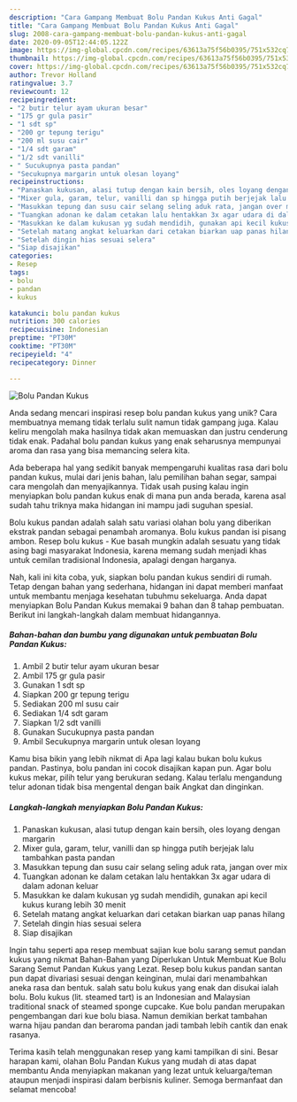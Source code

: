 ```yaml
---
description: "Cara Gampang Membuat Bolu Pandan Kukus Anti Gagal"
title: "Cara Gampang Membuat Bolu Pandan Kukus Anti Gagal"
slug: 2008-cara-gampang-membuat-bolu-pandan-kukus-anti-gagal
date: 2020-09-05T12:44:05.122Z
image: https://img-global.cpcdn.com/recipes/63613a75f56b0395/751x532cq70/bolu-pandan-kukus-foto-resep-utama.jpg
thumbnail: https://img-global.cpcdn.com/recipes/63613a75f56b0395/751x532cq70/bolu-pandan-kukus-foto-resep-utama.jpg
cover: https://img-global.cpcdn.com/recipes/63613a75f56b0395/751x532cq70/bolu-pandan-kukus-foto-resep-utama.jpg
author: Trevor Holland
ratingvalue: 3.7
reviewcount: 12
recipeingredient:
- "2 butir telur ayam ukuran besar"
- "175 gr gula pasir"
- "1 sdt sp"
- "200 gr tepung terigu"
- "200 ml susu cair"
- "1/4 sdt garam"
- "1/2 sdt vanilli"
- " Sucukupnya pasta pandan"
- "Secukupnya margarin untuk olesan loyang"
recipeinstructions:
- "Panaskan kukusan, alasi tutup dengan kain bersih, oles loyang dengan margarin"
- "Mixer gula, garam, telur, vanilli dan sp hingga putih berjejak lalu tambahkan pasta pandan"
- "Masukkan tepung dan susu cair selang seling aduk rata, jangan over mix"
- "Tuangkan adonan ke dalam cetakan lalu hentakkan 3x agar udara di dalam adonan keluar"
- "Masukkan ke dalam kukusan yg sudah mendidih, gunakan api kecil kukus kurang lebih 30 menit"
- "Setelah matang angkat keluarkan dari cetakan biarkan uap panas hilang"
- "Setelah dingin hias sesuai selera"
- "Siap disajikan"
categories:
- Resep
tags:
- bolu
- pandan
- kukus

katakunci: bolu pandan kukus 
nutrition: 300 calories
recipecuisine: Indonesian
preptime: "PT30M"
cooktime: "PT30M"
recipeyield: "4"
recipecategory: Dinner

---
```



![Bolu Pandan Kukus](https://img-global.cpcdn.com/recipes/63613a75f56b0395/751x532cq70/bolu-pandan-kukus-foto-resep-utama.jpg)

Anda sedang mencari inspirasi resep bolu pandan kukus yang unik? Cara membuatnya memang tidak terlalu sulit namun tidak gampang juga. Kalau keliru mengolah maka hasilnya tidak akan memuaskan dan justru cenderung tidak enak. Padahal bolu pandan kukus yang enak seharusnya mempunyai aroma dan rasa yang bisa memancing selera kita.

Ada beberapa hal yang sedikit banyak mempengaruhi kualitas rasa dari bolu pandan kukus, mulai dari jenis bahan, lalu pemilihan bahan segar, sampai cara mengolah dan menyajikannya. Tidak usah pusing kalau ingin menyiapkan bolu pandan kukus enak di mana pun anda berada, karena asal sudah tahu triknya maka hidangan ini mampu jadi suguhan spesial.

Bolu kukus pandan adalah salah satu variasi olahan bolu yang diberikan ekstrak pandan sebagai penambah aromanya. Bolu kukus pandan isi pisang ambon. Resep bolu kukus - Kue basah mungkin adalah sesuatu yang tidak asing bagi masyarakat Indonesia, karena memang sudah menjadi khas untuk cemilan tradisional Indonesia, apalagi dengan harganya.


Nah, kali ini kita coba, yuk, siapkan bolu pandan kukus sendiri di rumah. Tetap dengan bahan yang sederhana, hidangan ini dapat memberi manfaat untuk membantu menjaga kesehatan tubuhmu sekeluarga. Anda dapat menyiapkan Bolu Pandan Kukus memakai 9 bahan dan 8 tahap pembuatan. Berikut ini langkah-langkah dalam membuat hidangannya.

<!--inarticleads1-->

##### Bahan-bahan dan bumbu yang digunakan untuk pembuatan Bolu Pandan Kukus:

1. Ambil 2 butir telur ayam ukuran besar
1. Ambil 175 gr gula pasir
1. Gunakan 1 sdt sp
1. Siapkan 200 gr tepung terigu
1. Sediakan 200 ml susu cair
1. Sediakan 1/4 sdt garam
1. Siapkan 1/2 sdt vanilli
1. Gunakan  Sucukupnya pasta pandan
1. Ambil Secukupnya margarin untuk olesan loyang


Kamu bisa bikin yang lebih nikmat di Apa lagi kalau bukan bolu kukus pandan. Pastinya, bolu pandan ini cocok disajikan kapan pun. Agar bolu kukus mekar, pilih telur yang berukuran sedang. Kalau terlalu mengandung telur adonan tidak bisa mengental dengan baik Angkat dan dinginkan. 

<!--inarticleads2-->

##### Langkah-langkah menyiapkan Bolu Pandan Kukus:

1. Panaskan kukusan, alasi tutup dengan kain bersih, oles loyang dengan margarin
1. Mixer gula, garam, telur, vanilli dan sp hingga putih berjejak lalu tambahkan pasta pandan
1. Masukkan tepung dan susu cair selang seling aduk rata, jangan over mix
1. Tuangkan adonan ke dalam cetakan lalu hentakkan 3x agar udara di dalam adonan keluar
1. Masukkan ke dalam kukusan yg sudah mendidih, gunakan api kecil kukus kurang lebih 30 menit
1. Setelah matang angkat keluarkan dari cetakan biarkan uap panas hilang
1. Setelah dingin hias sesuai selera
1. Siap disajikan


Ingin tahu seperti apa resep membuat sajian kue bolu sarang semut pandan kukus yang nikmat Bahan-Bahan yang Diperlukan Untuk Membuat Kue Bolu Sarang Semut Pandan Kukus yang Lezat. Resep bolu kukus pandan santan pun dapat divariasi sesuai dengan keinginan, mulai dari menambahkan aneka rasa dan bentuk. salah satu bolu kukus yang enak dan disukai ialah bolu. Bolu kukus (lit. steamed tart) is an Indonesian and Malaysian traditional snack of steamed sponge cupcake. Kue bolu pandan merupakan pengembangan dari kue bolu biasa. Namun demikian berkat tambahan warna hijau pandan dan beraroma pandan jadi tambah lebih cantik dan enak rasanya. 

Terima kasih telah menggunakan resep yang kami tampilkan di sini. Besar harapan kami, olahan Bolu Pandan Kukus yang mudah di atas dapat membantu Anda menyiapkan makanan yang lezat untuk keluarga/teman ataupun menjadi inspirasi dalam berbisnis kuliner. Semoga bermanfaat dan selamat mencoba!
